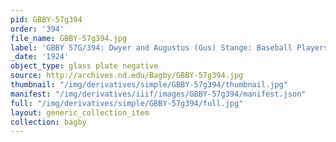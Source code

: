 ```yaml
---
pid: GBBY-57g394
order: '394'
file_name: GBBY-57g394.jpg
label: 'GBBY 57G/394: Dwyer and Augustus (Gus) Stange: Baseball Players - 1924'
_date: '1924'
object_type: glass plate negative
source: http://archives.nd.edu/Bagby/GBBY-57g394.jpg
thumbnail: "/img/derivatives/simple/GBBY-57g394/thumbnail.jpg"
manifest: "/img/derivatives/iiif/images/GBBY-57g394/manifest.json"
full: "/img/derivatives/simple/GBBY-57g394/full.jpg"
layout: generic_collection_item
collection: bagby
---
```

